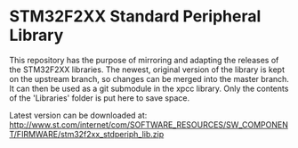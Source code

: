 STM32F2XX Standard Peripheral Library
=====================================

This repository has the purpose of mirroring and adapting the releases of the STM32F2XX libraries.
The newest, original version of the library is kept on the upstream branch, so changes can be merged into the master branch.
It can then be used as a git submodule in the xpcc library.
Only the contents of the 'Libraries' folder is put here to save space.

Latest version can be downloaded at:
http://www.st.com/internet/com/SOFTWARE_RESOURCES/SW_COMPONENT/FIRMWARE/stm32f2xx_stdperiph_lib.zip
